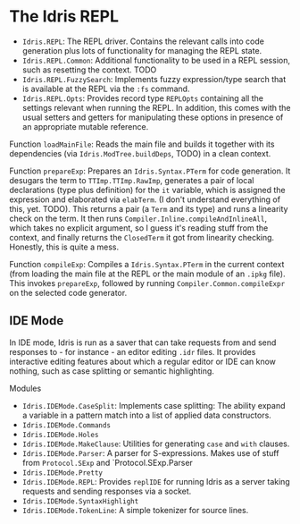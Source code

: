 # The Idris REPL

* `Idris.REPL`: The REPL driver. Contains the relevant calls into
  code generation plus lots of functionality for managing the REPL
  state.
* `Idris.REPL.Common`: Additional functionality to be used in a REPL
  session, such as resetting the context. TODO
* `Idris.REPL.FuzzySearch`: Implements fuzzy expression/type search that
  is available at the REPL via the `:fs` command.
* `Idris.REPL.Opts`: Provides record type `REPLOpts` containing all
  the settings relevant when running the REPL. In addition, this comes
  with the usual setters and getters for manipulating these options
  in presence of an appropriate mutable reference.

Function `loadMainFile`: Reads the main file and builds it
together with its dependencies (via `Idris.ModTree.buildDeps`, TODO)
in a clean context.

Function `prepareExp`: Prepares an `Idris.Syntax.PTerm` for
code generation. It
desugars the term to `TTImp.TTImp.RawImp`, generates a pair of
local declarations (type plus definition) for the `it` variable,
which is assigned the expression and elaborated via `elabTerm`.
(I don't understand everything of this, yet. TODO). This returns
a pair (a `Term` and its type) and runs a linearity check on the
term. It then runs `Compiler.Inline.compileAndInlineAll`,
which takes no explicit argument, so I guess it's reading stuff from the
context, and finally returns the `ClosedTerm` it got
from linearity checking. Honestly, this is quite a mess.

Function `compileExp`: Compiles a `Idris.Syntax.PTerm` in the current
context (from loading the main file at the REPL or the main module
of an `.ipkg` file). This invokes `prepareExp`, followed by running
`Compiler.Common.compileExpr` on the selected code generator.

## IDE Mode

In IDE mode, Idris is run as a saver that can take requests from and
send responses to - for instance - an editor editing `.idr` files.
It provides interactive editing features about which a regular editor
or IDE can know nothing, such as case splitting or semantic highlighting.

Modules

* `Idris.IDEMode.CaseSplit`: Implements case splitting: The ability expand
  a variable in a pattern match into a list of applied data constructors.
* `Idris.IDEMode.Commands`
* `Idris.IDEMode.Holes`
* `Idris.IDEMode.MakeClause`: Utilities for generating `case` and `with` clauses.
* `Idris.IDEMode.Parser`: A parser for S-expressions. Makes use of stuff from
  `Protocol.SExp` and `Protocol.SExp.Parser
* `Idris.IDEMode.Pretty`
* `Idris.IDEMode.REPL`: Provides `replIDE` for running Idris as a server
  taking requests and sending responses via a socket.
* `Idris.IDEMode.SyntaxHighlight`
* `Idris.IDEMode.TokenLine`: A simple tokenizer for source lines.
